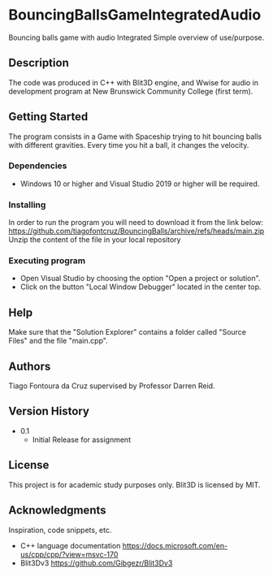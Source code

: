 # BouncingBallsGameIntegratedAudio
Bouncing balls game with audio Integrated
Simple overview of use/purpose.

## Description

The code was produced in C++ with Blit3D engine, and Wwise for audio in development program at New Brunswick Community College (first term).

## Getting Started

The program consists in a Game with Spaceship trying to hit bouncing balls with different gravities. Every time you hit a ball, it changes the velocity.

### Dependencies

* Windows 10 or higher and Visual Studio 2019 or higher will be required.

### Installing

In order to run the program you will need to download it from the link below:
https://github.com/tiagofontcruz/BouncingBalls/archive/refs/heads/main.zip
Unzip the content of the file in your local repository 

### Executing program

* Open Visual Studio by choosing the option "Open a project or solution".
* Click on the button "Local Window Debugger" located in the center top.

## Help

Make sure that the "Solution Explorer" contains a folder called "Source Files" and the file "main.cpp".

## Authors

Tiago Fontoura da Cruz supervised by Professor Darren Reid.

## Version History

* 0.1
    * Initial Release for assignment

## License

This project is for academic study purposes only. Blit3D is licensed by MIT.

## Acknowledgments

Inspiration, code snippets, etc.
* C++ language documentation
https://docs.microsoft.com/en-us/cpp/cpp/?view=msvc-170
* Blit3Dv3
https://github.com/Gibgezr/Blit3Dv3
